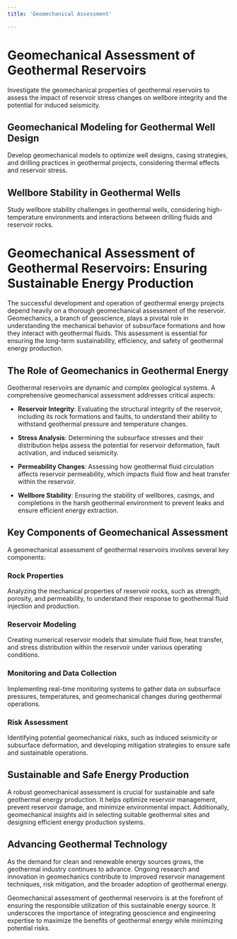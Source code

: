 ```yaml
---
title: 'Geomechanical Assessment'

---
```


# Geomechanical Assessment of Geothermal Reservoirs

Investigate the geomechanical properties of geothermal reservoirs to assess the impact of reservoir stress changes on wellbore integrity and the potential for induced seismicity.

## Geomechanical Modeling for Geothermal Well Design

Develop geomechanical models to optimize well designs, casing strategies, and drilling practices in geothermal projects, considering thermal effects and reservoir stress.

## Wellbore Stability in Geothermal Wells

Study wellbore stability challenges in geothermal wells, considering high-temperature environments and interactions between drilling fluids and reservoir rocks.

# Geomechanical Assessment of Geothermal Reservoirs: Ensuring Sustainable Energy Production

The successful development and operation of geothermal energy projects depend heavily on a thorough geomechanical assessment of the reservoir. Geomechanics, a branch of geoscience, plays a pivotal role in understanding the mechanical behavior of subsurface formations and how they interact with geothermal fluids. This assessment is essential for ensuring the long-term sustainability, efficiency, and safety of geothermal energy production.

## The Role of Geomechanics in Geothermal Energy

Geothermal reservoirs are dynamic and complex geological systems. A comprehensive geomechanical assessment addresses critical aspects:

- **Reservoir Integrity**: Evaluating the structural integrity of the reservoir, including its rock formations and faults, to understand their ability to withstand geothermal pressure and temperature changes.

- **Stress Analysis**: Determining the subsurface stresses and their distribution helps assess the potential for reservoir deformation, fault activation, and induced seismicity.

- **Permeability Changes**: Assessing how geothermal fluid circulation affects reservoir permeability, which impacts fluid flow and heat transfer within the reservoir.

- **Wellbore Stability**: Ensuring the stability of wellbores, casings, and completions in the harsh geothermal environment to prevent leaks and ensure efficient energy extraction.

## Key Components of Geomechanical Assessment

A geomechanical assessment of geothermal reservoirs involves several key components:

### Rock Properties

Analyzing the mechanical properties of reservoir rocks, such as strength, porosity, and permeability, to understand their response to geothermal fluid injection and production.

### Reservoir Modeling

Creating numerical reservoir models that simulate fluid flow, heat transfer, and stress distribution within the reservoir under various operating conditions.

### Monitoring and Data Collection

Implementing real-time monitoring systems to gather data on subsurface pressures, temperatures, and geomechanical changes during geothermal operations.

### Risk Assessment

Identifying potential geomechanical risks, such as induced seismicity or subsurface deformation, and developing mitigation strategies to ensure safe and sustainable operations.

## Sustainable and Safe Energy Production

A robust geomechanical assessment is crucial for sustainable and safe geothermal energy production. It helps optimize reservoir management, prevent reservoir damage, and minimize environmental impact. Additionally, geomechanical insights aid in selecting suitable geothermal sites and designing efficient energy production systems.

## Advancing Geothermal Technology

As the demand for clean and renewable energy sources grows, the geothermal industry continues to advance. Ongoing research and innovation in geomechanics contribute to improved reservoir management techniques, risk mitigation, and the broader adoption of geothermal energy.

Geomechanical assessment of geothermal reservoirs is at the forefront of ensuring the responsible utilization of this sustainable energy source. It underscores the importance of integrating geoscience and engineering expertise to maximize the benefits of geothermal energy while minimizing potential risks.
